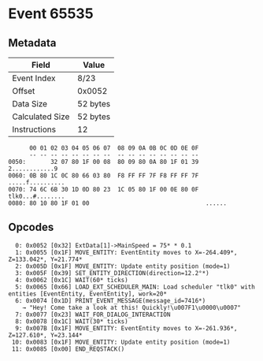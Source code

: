 # Event 65535

## Metadata

| Field           | Value    |
|-----------------|----------|
| Event Index     | 8/23     |
| Offset          | 0x0052   |
| Data Size       | 52 bytes |
| Calculated Size | 52 bytes |
| Instructions    | 12       |

```
      00 01 02 03 04 05 06 07  08 09 0A 0B 0C 0D 0E 0F
      -- -- -- -- -- -- -- --  -- -- -- -- -- -- -- --
0050:       32 07 80 1F 00 08  80 09 80 0A 80 1F 01 39    2............9
0060: 0B 80 1C 0C 80 66 03 80  F8 FF FF 7F F8 FF FF 7F  .....f..........
0070: 74 6C 6B 30 1D 0D 80 23  1C 05 80 1F 00 0E 80 0F  tlk0...#........
0080: 80 10 80 1F 01 00                                 ......          
```

## Opcodes

```
  0: 0x0052 [0x32] ExtData[1]->MainSpeed = 75* * 0.1
  1: 0x0055 [0x1F] MOVE_ENTITY: EventEntity moves to X=-264.409*, Z=133.042*, Y=21.774*
  2: 0x005D [0x1F] MOVE_ENTITY: Update entity position (mode=1)
  3: 0x005F [0x39] SET_ENTITY_DIRECTION(direction=12.2°*)
  4: 0x0062 [0x1C] WAIT(60* ticks)
  5: 0x0065 [0x66] LOAD_EXT_SCHEDULER_MAIN: Load scheduler "tlk0" with entities [EventEntity, EventEntity], work=20*
  6: 0x0074 [0x1D] PRINT_EVENT_MESSAGE(message_id=7416*)
    → "Hey! Come take a look at this! Quickly!\u007F1\u0000\u0007"
  7: 0x0077 [0x23] WAIT_FOR_DIALOG_INTERACTION
  8: 0x0078 [0x1C] WAIT(30* ticks)
  9: 0x007B [0x1F] MOVE_ENTITY: EventEntity moves to X=-261.936*, Z=127.610*, Y=23.144*
 10: 0x0083 [0x1F] MOVE_ENTITY: Update entity position (mode=1)
 11: 0x0085 [0x00] END_REQSTACK()
```
